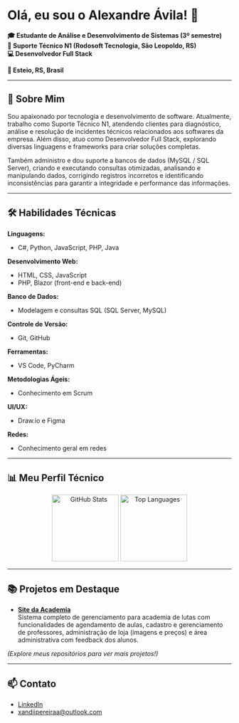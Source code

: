 # Olá, eu sou o Alexandre Ávila! 👋

**🎓 Estudante de Análise e Desenvolvimento de Sistemas (3º semestre)**  
**💼 Suporte Técnico N1 (Rodosoft Tecnologia, São Leopoldo, RS)**  
**💻 Desenvolvedor Full Stack**  

**📍 Esteio, RS, Brasil**

---

## 🚀 Sobre Mim

Sou apaixonado por tecnologia e desenvolvimento de software. Atualmente, trabalho como Suporte Técnico N1, atendendo clientes para diagnóstico, análise e resolução de incidentes técnicos relacionados aos softwares da empresa. Além disso, atuo como Desenvolvedor Full Stack, explorando diversas linguagens e frameworks para criar soluções completas.

Também administro e dou suporte a bancos de dados (MySQL / SQL Server), criando e executando consultas otimizadas, analisando e manipulando dados, corrigindo registros incorretos e identificando inconsistências para garantir a integridade e performance das informações.

---


## 🛠️ Habilidades Técnicas

**Linguagens:**  
- C#, Python, JavaScript, PHP, Java

**Desenvolvimento Web:**  
- HTML, CSS, JavaScript  
- PHP, Blazor (front-end e back-end)

**Banco de Dados:**  
- Modelagem e consultas SQL (SQL Server, MySQL)

**Controle de Versão:**  
- Git, GitHub

**Ferramentas:**  
- VS Code, PyCharm

**Metodologias Ágeis:**  
- Conhecimento em Scrum

**UI/UX:**  
- Draw.io e Figma

**Redes:**  
- Conhecimento geral em redes

---

## 📊 Meu Perfil Técnico

<div align="center">
  <img src="https://github-readme-stats.vercel.app/api?username=Xandi-avila&hide_title=false&hide_rank=false&show_icons=true&include_all_commits=true&count_private=true&disable_animations=false&theme=dark&locale=pt_BR&hide_border=false" height="150" alt="GitHub Stats" />
  <img src="https://github-readme-stats.vercel.app/api/top-langs?username=Xandi-avila&locale=pt_BR&hide_title=false&layout=compact&card_width=320&langs_count=5&theme=dark&hide_border=false" height="150" alt="Top Languages"  />
</div>

---

## 📚 Projetos em Destaque

- **[Site da Academia](https://github.com/Xandi-avila/Site-academia)**  
  Sistema completo de gerenciamento para academia de lutas com funcionalidades de agendamento de aulas, cadastro e gerenciamento de professores, administração de loja (imagens e preços) e área administrativa com feedback dos alunos.

*(Explore meus repositórios para ver mais projetos!)*

---

## 📫 Contato

- [LinkedIn](https://www.linkedin.com/in/alexandre-de-avila/)  
- [xandiipereiraa@outlook.com](mailto:xandiipereiraa@outlook.com)
